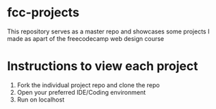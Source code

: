 # fcc-projects
This repository serves as a master repo and showcases some projects I made as apart of the freecodecamp web design course 

# Instructions to view each project
1. Fork the individual project repo and clone the repo
2. Open your preferred IDE/Coding environment
3. Run on localhost
